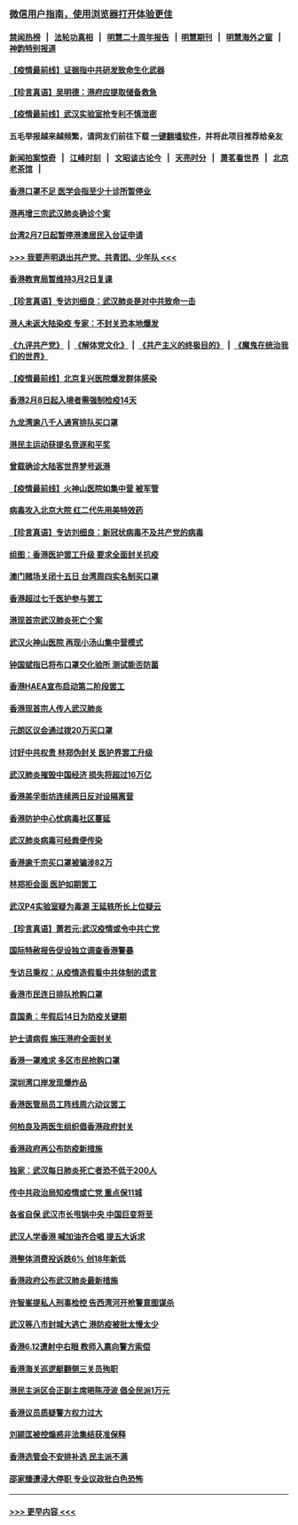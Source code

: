 ### [微信用户指南，使用浏览器打开体验更佳](https://github.com/gfw-breaker/banned-news1/blob/master/indexes/wechat-guide.md?t=0)
#### [禁闻热榜](热点新闻.md?t=0)  &nbsp;&nbsp;|&nbsp;&nbsp; [法轮功真相](https://github.com/gfw-breaker/truth/blob/master/README.md?t=0) &nbsp;&nbsp;|&nbsp;&nbsp; [明慧二十周年报告](https://github.com/gfw-breaker/mh-reports/blob/master/README.md?t=0) &nbsp;&nbsp;|&nbsp;&nbsp;[明慧期刊](https://github.com/gfw-breaker/mh-qikan) &nbsp;&nbsp;|&nbsp;&nbsp; [明慧海外之窗](https://github.com/gfw-breaker/mh-news/blob/master/README.md?t=0) &nbsp;&nbsp;|&nbsp;&nbsp; [神韵特别报道](https://github.com/gfw-breaker/mh-news/blob/master/shenyun.md?t=0)
#### [【疫情最前线】证据指中共研发致命生化武器](../pages/nsc415/n11853087.md?t=02082233) 
#### [【珍言真语】吴明德：港府应提取储备救急](../pages/nsc415/n11852734.md?t=02082233) 
#### [【疫情最前线】武汉实验室抢专利不慎泄密](../pages/nsc415/n11850310.md?t=02082233) 
#### 五毛举报越来越频繁，请网友们前往下载 [一键翻墙软件](https://github.com/gfw-breaker/ssr-accounts)，并将此项目推荐给亲友
#### [新闻拍案惊奇](https://github.com/gfw-breaker/banned-news1/blob/master/pages/link4.md) &nbsp;&nbsp;|&nbsp;&nbsp; [江峰时刻](https://github.com/gfw-breaker/banned-news1/blob/master/pages/link4.md) &nbsp;&nbsp;|&nbsp;&nbsp; [文昭谈古论今](https://github.com/gfw-breaker/banned-news1/blob/master/pages/link4.md) &nbsp;&nbsp;|&nbsp;&nbsp; [天亮时分](https://github.com/gfw-breaker/banned-news1/blob/master/pages/link4.md) &nbsp;&nbsp;|&nbsp;&nbsp; [萧茗看世界](https://github.com/gfw-breaker/banned-news1/blob/master/pages/link4.md) &nbsp;&nbsp;|&nbsp;&nbsp; [北京老茶馆](https://github.com/gfw-breaker/banned-news1/blob/master/pages/link4.md) &nbsp;&nbsp;|&nbsp;&nbsp; 
#### [香港口罩不足 医学会指至少十诊所暂停业](../pages/nsc415/n11850301.md?t=02082233) 
#### [港再增三宗武汉肺炎确诊个案](../pages/nsc415/n11850328.md?t=02082233) 
#### [台湾2月7日起暂停港澳居民入台证申请](../pages/nsc415/n11850304.md?t=02082233) 
#### [>>> 我要声明退出共产党、共青团、少年队 <<<](https://github.com/begood0513/goodnews/blob/master/quit/letter.md) 
#### [香港教育局暂维持3月2日复课](../pages/nsc415/n11850260.md?t=02082233) 
#### [【珍言真语】专访刘细良：武汉肺炎是对中共致命一击](../pages/nsc415/n11849934.md?t=02082233) 
#### [港人未返大陆染疫 专家：不封关恐本地爆发](../pages/nsc415/n11848021.md?t=02082233) 
#### [《九评共产党》](https://github.com/begood0513/9ping.md/blob/master/README.md) &nbsp;|&nbsp; [《解体党文化》](../../../../jtdwh.md/blob/master/README.md)  &nbsp;|&nbsp; [《共产主义的终极目的》](../../../../gczydzjmd.md/blob/master/README.md) &nbsp;|&nbsp; [《魔鬼在统治我们的世界》](../../../../mgztzwmdsj.md/blob/master/README.md) 
#### [【疫情最前线】北京复兴医院爆发群体感染](../pages/nsc415/n11847626.md?t=02082233) 
#### [香港2月8日起入境者需强制检疫14天](../pages/nsc415/n11847658.md?t=02082233) 
#### [九龙湾逾八千人通宵排队买口罩](../pages/nsc415/n11847647.md?t=02082233) 
#### [港民主运动获提名竞逐和平奖](../pages/nsc415/n11847633.md?t=02082233) 
#### [曾载确诊大陆客世界梦号返港](../pages/nsc415/n11847608.md?t=02082233) 
#### [【疫情最前线】火神山医院如集中营 被军管](../pages/nsc415/n11847524.md?t=02082233) 
#### [病毒攻入北京大院 红二代先用美特效药](../pages/nsc415/n11847427.md?t=02082233) 
#### [【珍言真语】专访刘细良：新冠状病毒不及共产党的病毒](../pages/nsc415/n11847164.md?t=02082233) 
#### [组图：香港医护罢工升级 要求全面封关抗疫](../pages/nsc415/n11844107.md?t=02082233) 
#### [澳门赌场关闭十五日 台湾周四实名制买口罩](../pages/nsc415/n11845083.md?t=02082233) 
#### [香港超过七千医护参与罢工](../pages/nsc415/n11845051.md?t=02082233) 
#### [港现首宗武汉肺炎死亡个案](../pages/nsc415/n11844998.md?t=02082233) 
#### [武汉火神山医院 再现小汤山集中营模式](../pages/nsc415/n11844763.md?t=02082233) 
#### [钟国斌指已将布口罩交化验所 测试能否防菌](../pages/nsc415/n11842783.md?t=02082233) 
#### [香港HAEA宣布启动第二阶段罢工](../pages/nsc415/n11842723.md?t=02082233) 
#### [香港现首宗人传人武汉肺炎](../pages/nsc415/n11842766.md?t=02082233) 
#### [元朗区议会通过拨20万买口罩](../pages/nsc415/n11842754.md?t=02082233) 
#### [讨好中共权贵 林郑伪封关 医护界罢工升级](../pages/nsc415/n11842359.md?t=02082233) 
#### [武汉肺炎摧毁中国经济 损失将超过16万亿](../pages/nsc415/n11839723.md?t=02082233) 
#### [香港美孚街坊连续两日反对设隔离营](../pages/nsc415/n11839962.md?t=02082233) 
#### [香港防护中心忧病毒社区蔓延](../pages/nsc415/n11839933.md?t=02082233) 
#### [武汉肺炎病毒可经粪便传染](../pages/nsc415/n11839939.md?t=02082233) 
#### [香港逾千宗买口罩被骗涉82万](../pages/nsc415/n11839914.md?t=02082233) 
#### [林郑拒会面 医护如期罢工](../pages/nsc415/n11839892.md?t=02082233) 
#### [武汉P4实验室疑为毒源 王延轶所长上位疑云](../pages/nsc415/n11835543.md?t=02082233) 
#### [【珍言真语】萧若元:武汉疫情或令中共亡党](../pages/nsc415/n11829394.md?t=02082233) 
#### [国际特赦报告促设独立调查香港警暴](../pages/nsc415/n11833845.md?t=02082233) 
#### [专访吕秉权：从疫情造假看中共体制的谎言](../pages/nsc415/n11833813.md?t=02082233) 
#### [香港市民连日排队抢购口罩](../pages/nsc415/n11833794.md?t=02082233) 
#### [袁国勇：年假后14日为防疫关键期](../pages/nsc415/n11831088.md?t=02082233) 
#### [护士请病假 施压港府全面封关](../pages/nsc415/n11831030.md?t=02082233) 
#### [香港一罩难求 多区市民抢购口罩](../pages/nsc415/n11831002.md?t=02082233) 
#### [深圳湾口岸发现爆炸品](../pages/nsc415/n11828802.md?t=02082233) 
#### [香港医管局员工阵线周六动议罢工](../pages/nsc415/n11828762.md?t=02082233) 
#### [何柏良及两医生组织倡香港政府封关](../pages/nsc415/n11828749.md?t=02082233) 
#### [香港政府再公布防疫新措施](../pages/nsc415/n11828716.md?t=02082233) 
#### [独家：武汉每日肺炎死亡者恐不低于200人](../pages/nsc415/n11828240.md?t=02082233) 
#### [传中共政治局知疫情或亡党 重点保11城](../pages/nsc415/n11828145.md?t=02082233) 
#### [各省自保 武汉市长甩锅中央 中国巨变将至](../pages/nsc415/n11828021.md?t=02082233) 
#### [武汉人学香港 喊加油齐合唱 提五大诉求](../pages/nsc415/n11827046.md?t=02082233) 
#### [港整体消费投诉跌6% 创18年新低](../pages/nsc415/n11817280.md?t=02082233) 
#### [香港政府公布武汉肺炎最新措施](../pages/nsc415/n11817152.md?t=02082233) 
#### [许智峯提私人刑事检控 告西湾河开枪警意图谋杀](../pages/nsc415/n11817132.md?t=02082233) 
#### [武汉等八市封城大逃亡 港防疫被批太慢太少](../pages/nsc415/n11817058.md?t=02082233) 
#### [香港6.12遭射中右眼 教师入禀向警方索偿](../pages/nsc415/n11814678.md?t=02082233) 
#### [香港海关巡逻艇翻侧三关员殉职](../pages/nsc415/n11814604.md?t=02082233) 
#### [港民主派区会正副主席晤陈茂波 倡全民派1万元](../pages/nsc415/n11814582.md?t=02082233) 
#### [香港议员质疑警方权力过大](../pages/nsc415/n11814560.md?t=02082233) 
#### [刘颕匡被控煽惑非法集结获准保释](../pages/nsc415/n11811727.md?t=02082233) 
#### [香港选管会不安排补选 民主派不满](../pages/nsc415/n11811691.md?t=02082233) 
#### [邵家臻遭浸大停职 专业议政批白色恐怖](../pages/nsc415/n11811670.md?t=02082233) 

----
#### [ >>> 更早内容 <<< ](../indexes/nsc415-earlier.md)
